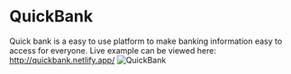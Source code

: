 # QuickBank
Quick bank is a easy to use platform to make banking information easy to access for everyone.
Live example can be viewed here: http://quickbank.netlify.app/
![QuickBank](https://i.imgur.com/OcQ1bi2.png)
